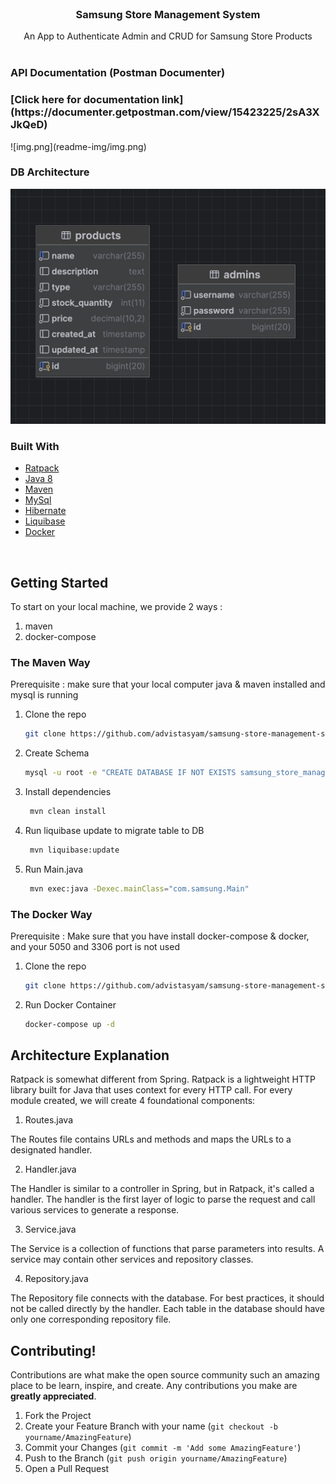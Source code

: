 <!-- PROJECT LOGO -->
<br />
<p align="center">
  <h3 align="center">Samsung Store Management System</h3>

  <p align="center">
   An App to Authenticate Admin and CRUD for Samsung Store Products
    <br />
    <br />
  </p>


### API Documentation (Postman Documenter)
<h3>[Click here for documentation link](https://documenter.getpostman.com/view/15423225/2sA3XJkQeD)</h3>
![img.png](readme-img/img.png)


### DB Architecture
![img.png](readme-img/img-2.png)

### Built With

-   [Ratpack](https://ratpack.io/)
-   [Java 8](https://www.java.com/en/)
-   [Maven](https://maven.apache.org/)
-   [MySql](https://www.mysql.com/)
-   [Hibernate](https://hibernate.org/)
-   [Liquibase](https://www.liquibase.com/)
-   [Docker](https://www.docker.com/)

<br/>

<!-- GETTING STARTED -->

## Getting Started

To start on your local machine, we provide 2 ways :
1. maven
2. docker-compose

### The Maven Way
Prerequisite : make sure that your local computer java & maven installed and mysql is running
1. Clone the repo
    ```sh
    git clone https://github.com/advistasyam/samsung-store-management-system
    ```
2. Create Schema 
    ```sh
    mysql -u root -e "CREATE DATABASE IF NOT EXISTS samsung_store_management_system;"
    ```
3. Install dependencies
   ```sh
    mvn clean install
    ```
4. Run liquibase update to migrate table to DB
   ```sh
    mvn liquibase:update
    ```
5. Run Main.java
   ```sh
    mvn exec:java -Dexec.mainClass="com.samsung.Main"
    ```
### The Docker Way
Prerequisite : Make sure that you have install docker-compose & docker, and your 5050 and 3306 port is not used

1. Clone the repo
    ```sh
    git clone https://github.com/advistasyam/samsung-store-management-system
    ```
2. Run Docker Container
    ```sh
    docker-compose up -d
    ```

## Architecture Explanation
Ratpack is somewhat different from Spring. Ratpack is a lightweight HTTP library built for Java that uses context for every HTTP call. For every module created, we will create 4 foundational components:

1. Routes.java

The Routes file contains URLs and methods and maps the URLs to a designated handler.

2. Handler.java

The Handler is similar to a controller in Spring, but in Ratpack, it's called a handler. The handler is the first layer of logic to parse the request and call various services to generate a response.

3. Service.java

The Service is a collection of functions that parse parameters into results. A service may contain other services and repository classes.

4. Repository.java

The Repository file connects with the database. For best practices, it should not be called directly by the handler. Each table in the database should have only one corresponding repository file.

   
## Contributing!

Contributions are what make the open source community such an amazing place to be learn, inspire, and create. Any contributions you make are **greatly appreciated**.

1. Fork the Project
2. Create your Feature Branch with your name (`git checkout -b yourname/AmazingFeature`)
3. Commit your Changes (`git commit -m 'Add some AmazingFeature'`)
4. Push to the Branch (`git push origin yourname/AmazingFeature`)
5. Open a Pull Request
